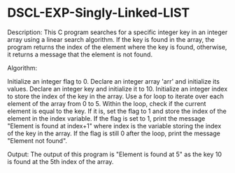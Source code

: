 # DSCL-EXP-Singly-Linked-LIST
Description: This C program searches for a specific integer key in an integer array using a linear search algorithm. If the key is found in the array, the program returns the index of the element where the key is found, otherwise, it returns a message that the element is not found.

Algorithm:

Initialize an integer flag to 0. Declare an integer array 'arr' and initialize its values. Declare an integer key and initialize it to 10. Initialize an integer index to store the index of the key in the array. Use a for loop to iterate over each element of the array from 0 to 5. Within the loop, check if the current element is equal to the key. If it is, set the flag to 1 and store the index of the element in the index variable. If the flag is set to 1, print the message "Element is found at index+1" where index is the variable storing the index of the key in the array. If the flag is still 0 after the loop, print the message "Element not found".

Output: The output of this program is "Element is found at 5" as the key 10 is found at the 5th index of the array.
